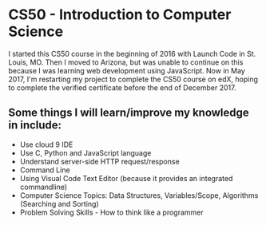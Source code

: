 # CS50 - Introduction to Computer Science

I started this CS50 course in the beginning of 2016 with Launch Code in St. Louis, MO. Then I moved to Arizona, but was unable to continue on this because I was learning web development using JavaScript. Now in May 2017, I'm restarting my project to complete the CS50 course on edX, hoping to complete the verified certificate before the end of December 2017.

## Some things I will learn/improve my knowledge in include:
- Use cloud 9 IDE
- Use C, Python and JavaScript language
- Understand server-side HTTP request/response
- Command Line
- Using Visual Code Text Editor (because it provides an integrated commandline)
- Computer Science Topics: Data Structures, Variables/Scope, Algorithms (Searching and Sorting)
- Problem Solving Skills - How to think like a programmer
